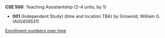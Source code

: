 **CSE 500**: Teaching Assistantship (2–4 units, by 1)

- **001** (Independent Study) (time and location TBA) by Griswold, William G. (A00459531)

[Enrollment numbers over time](./CSE500.tsv)
